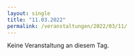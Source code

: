 ```yaml
---
layout: single
title: "11.03.2022"
permalink: /veranstaltungen/2022/03/11/
---
```


Keine Veranstaltung an diesem Tag.
